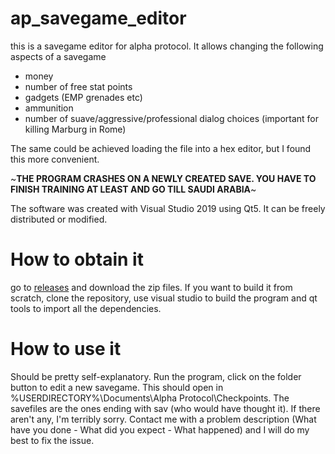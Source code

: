 # ap_savegame_editor

this is a savegame editor for alpha protocol. It allows changing the following aspects of a savegame
* money
* number of free stat points
* gadgets (EMP grenades etc)
* ammunition
* number of suave/aggressive/professional dialog choices (important for killing Marburg in Rome)

The same could be achieved loading the file into a hex editor, but I found this more convenient.

~**THE PROGRAM CRASHES ON A NEWLY CREATED SAVE. YOU HAVE TO FINISH TRAINING AT LEAST AND GO TILL SAUDI ARABIA**~

The software was created with Visual Studio 2019 using Qt5. It can be freely distributed or modified.

# How to obtain it

go to [releases](https://github.com/odom11/ap_savegame_editor/releases) and download the zip files. If you want to build
it from scratch, clone the repository, use visual studio to build the program and qt tools to import all the dependencies.

# How to use it

Should be pretty self-explanatory. Run the program, click on the folder button to edit a new savegame. This should open in %USERDIRECTORY%\Documents\Alpha Protocol\Checkpoints. The savefiles are the ones ending with sav (who would have thought it). If there aren't any, I'm terribly sorry. Contact me with a problem description (What have you done - What did you expect - What happened) and I will do my best to fix the issue.
